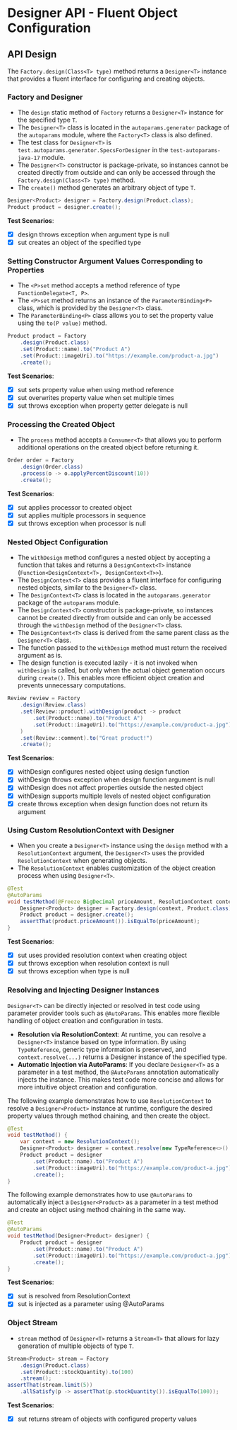 # Designer API - Fluent Object Configuration

## API Design

The `Factory.design(Class<T> type)` method returns a `Designer<T>` instance that provides a fluent interface for configuring and creating objects.

### Factory and Designer<T>

- The `design` static method of `Factory` returns a `Designer<T>` instance for the specified type `T`.
- The `Designer<T>` class is located in the `autoparams.generator` package of the `autoparams` module, where the `Factory<T>` class is also defined.
- The test class for `Designer<T>` is `test.autoparams.generator.SpecsForDesigner` in the `test-autoparams-java-17` module.
- The `Designer<T>` constructor is package-private, so instances cannot be created directly from outside and can only be accessed through the `Factory.design(Class<T> type)` method.
- The `create()` method generates an arbitrary object of type `T`.

```java
Designer<Product> designer = Factory.design(Product.class);
Product product = designer.create();
```

**Test Scenarios**:

- [x] design throws exception when argument type is null
- [x] sut creates an object of the specified type

### Setting Constructor Argument Values Corresponding to Properties

- The `<P>set` method accepts a method reference of type `FunctionDelegate<T, P>`.
- The `<P>set` method returns an instance of the `ParameterBinding<P>` class, which is provided by the `Designer<T>` class.
- The `ParameterBinding<P>` class allows you to set the property value using the `to(P value)` method.

```java
Product product = Factory
    .design(Product.class)
    .set(Product::name).to("Product A")
    .set(Product::imageUri).to("https://example.com/product-a.jpg")
    .create();
```

**Test Scenarios**:

- [x] sut sets property value when using method reference
- [x] sut overwrites property value when set multiple times
- [x] sut throws exception when property getter delegate is null

### Processing the Created Object

- The `process` method accepts a `Consumer<T>` that allows you to perform additional operations on the created object before returning it.

```java
Order order = Factory
    .design(Order.class)
    .process(o -> o.applyPercentDiscount(10))
    .create();
```

**Test Scenarios**:

- [x] sut applies processor to created object
- [x] sut applies multiple processors in sequence
- [x] sut throws exception when processor is null

### Nested Object Configuration

- The `withDesign` method configures a nested object by accepting a function that takes and returns a `DesignContext<T>` instance (`Function<DesignContext<T>, DesignContext<T>>`).
- The `DesignContext<T>` class provides a fluent interface for configuring nested objects, similar to the `Designer<T>` class.
- The `DesignContext<T>` class is located in the `autoparams.generator` package of the `autoparams` module.
- The `DesignContext<T>` constructor is package-private, so instances cannot be created directly from outside and can only be accessed through the `withDesign` method of the `Designer<T>` class.
- The `DesignContext<T>` class is derived from the same parent class as the `Designer<T>` class.
- The function passed to the `withDesign` method must return the received argument as is.
- The design function is executed lazily - it is not invoked when `withDesign` is called, but only when the actual object generation occurs during `create()`. This enables more efficient object creation and prevents unnecessary computations.

```java
Review review = Factory
    .design(Review.class)
    .set(Review::product).withDesign(product -> product
        .set(Product::name).to("Product A")
        .set(Product::imageUri).to("https://example.com/product-a.jpg")
    )
    .set(Review::comment).to("Great product!")
    .create();
```

**Test Scenarios**:

- [x] withDesign configures nested object using design function
- [x] withDesign throws exception when design function argument is null
- [x] withDesign does not affect properties outside the nested object
- [x] withDesign supports multiple levels of nested object configuration
- [x] create throws exception when design function does not return its argument

### Using Custom ResolutionContext with Designer<T>

- When you create a `Designer<T>` instance using the `design` method with a `ResolutionContext` argument, the `Designer<T>` uses the provided `ResolutionContext` when generating objects.
- The `ResolutionContext` enables customization of the object creation process when using `Designer<T>`.

```java
@Test
@AutoParams
void testMethod(@Freeze BigDecimal priceAmount, ResolutionContext context) {
    Designer<Product> designer = Factory.design(context, Product.class);
    Product product = designer.create();
    assertThat(product.priceAmount()).isEqualTo(priceAmount);
}
```

**Test Scenarios**:

- [x] sut uses provided resolution context when creating object
- [x] sut throws exception when resolution context is null
- [x] sut throws exception when type is null

### Resolving and Injecting Designer Instances

`Designer<T>` can be directly injected or resolved in test code using parameter provider tools such as `@AutoParams`. This enables more flexible handling of object creation and configuration in tests.

- **Resolution via ResolutionContext**: At runtime, you can resolve a `Designer<T>` instance based on type information. By using `TypeReference`, generic type information is preserved, and `context.resolve(...)` returns a Designer instance of the specified type.
- **Automatic Injection via AutoParams**: If you declare `Designer<T>` as a parameter in a test method, the `@AutoParams` annotation automatically injects the instance. This makes test code more concise and allows for more intuitive object creation and configuration.

The following example demonstrates how to use `ResolutionContext` to resolve a `Designer<Product>` instance at runtime, configure the desired property values through method chaining, and then create the object.

```java
@Test
void testMethod() {
    var context = new ResolutionContext();
    Designer<Product> designer = context.resolve(new TypeReference<>() { });
    Product product = designer
        .set(Product::name).to("Product A")
        .set(Product::imageUri).to("https://example.com/product-a.jpg")
        .create();
}
```

The following example demonstrates how to use `@AutoParams` to automatically inject a `Designer<Product>` as a parameter in a test method and create an object using method chaining in the same way.

```java
@Test
@AutoParams
void testMethod(Designer<Product> designer) {
    Product product = designer
        .set(Product::name).to("Product A")
        .set(Product::imageUri).to("https://example.com/product-a.jpg")
        .create();
}
```

**Test Scenarios**:

- [x] sut is resolved from ResolutionContext
- [x] sut is injected as a parameter using @AutoParams

### Object Stream

- `stream` method of `Designer<T>` returns a `Stream<T>` that allows for lazy generation of multiple objects of type `T`.

```java
Stream<Product> stream = Factory
    .design(Product.class)
    .set(Product::stockQuantity).to(100)
    .stream();
assertThat(stream.limit(5))
    .allSatisfy(p -> assertThat(p.stockQuantity()).isEqualTo(100));
```

**Test Scenarios**:

- [x] sut returns stream of objects with configured property values
